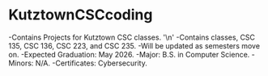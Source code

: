 # KutztownCSCcoding
-Contains Projects for Kutztown CSC classes. '\n'
-Contains classes, CSC 135, CSC 136, CSC 223, and CSC 235.
-Will be updated as semesters move on.
-Expected Graduation: May 2026.
-Major: B.S. in Computer Science.
-Minors: N/A.
-Certificates: Cybersecurity.
